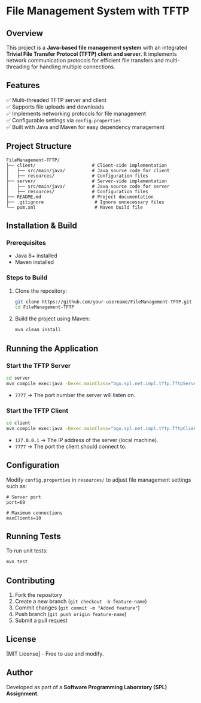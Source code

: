 # File Management System with TFTP

## Overview
This project is a **Java-based file management system** with an integrated **Trivial File Transfer Protocol (TFTP) client and server**. It implements network communication protocols for efficient file transfers and multi-threading for handling multiple connections.

## Features
✅ Multi-threaded TFTP server and client  
✅ Supports file uploads and downloads  
✅ Implements networking protocols for file management  
✅ Configurable settings via `config.properties`  
✅ Built with Java and Maven for easy dependency management  

## Project Structure
```
FileManagement-TFTP/
├── client/                     # Client-side implementation
│   ├── src/main/java/          # Java source code for client
│   ├── resources/              # Configuration files
├── server/                     # Server-side implementation
│   ├── src/main/java/          # Java source code for server
│   ├── resources/              # Configuration files
├── README.md                   # Project documentation
├── .gitignore                   # Ignore unnecessary files
└── pom.xml                      # Maven build file
```

## Installation & Build
### Prerequisites
- Java 8+ installed
- Maven installed

### Steps to Build
1. Clone the repository:
   ```sh
   git clone https://github.com/your-username/FileManagement-TFTP.git
   cd FileManagement-TFTP
   ```
2. Build the project using Maven:
   ```sh
   mvn clean install
   ```

## Running the Application
### Start the TFTP Server
```sh
cd server
mvn compile exec:java -Dexec.mainClass="bgu.spl.net.impl.tftp.TftpServer" -Dexec.args="7777"
```
- `7777` → The port number the server will listen on.

### Start the TFTP Client
```sh
cd client
mvn compile exec:java -Dexec.mainClass="bgu.spl.net.impl.tftp.TftpClient" -Dexec.args="127.0.0.1 7777"
```
- `127.0.0.1` → The IP address of the server (local machine).
- `7777` → The port the client should connect to.

## Configuration
Modify `config.properties` in `resources/` to adjust file management settings such as:
```
# Server port
port=69

# Maximum connections
maxClients=10
```

## Running Tests
To run unit tests:
```sh
mvn test
```

## Contributing
1. Fork the repository
2. Create a new branch (`git checkout -b feature-name`)
3. Commit changes (`git commit -m "Added feature"`)
4. Push branch (`git push origin feature-name`)
5. Submit a pull request

## License
[MIT License] - Free to use and modify.

## Author
Developed as part of a **Software Programming Laboratory (SPL) Assignment**.


